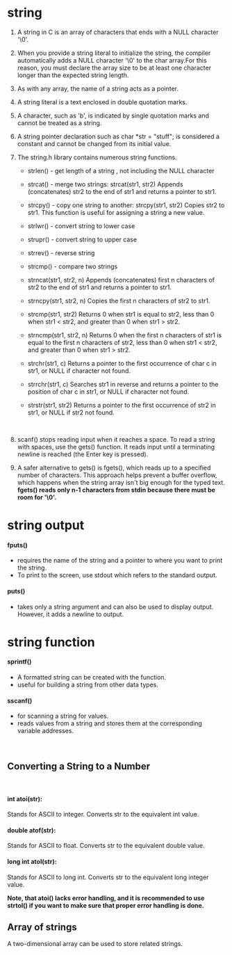 # string

1. A string in C is an array of characters that ends with a NULL character '\0'. 

2. When you provide a string literal to initialize the string, the compiler automatically adds a NULL character '\0' to the char array.For this reason, you must declare the array size to be at least one character longer than the expected string length.

3. As with any array, the name of a string acts as a pointer.

4. A string literal is a text enclosed in double quotation marks.

5. A character, such as 'b', is indicated by single quotation marks and cannot be treated as a string.

6. A string pointer declaration such as char *str = "stuff"; is considered a constant and cannot be changed from its initial value.

7. The string.h library contains numerous string functions. 


    - strlen() - get length of a string , not including the NULL character

    - strcat() - merge two strings:
    strcat(str1, str2) Appends (concatenates) str2 to the end of str1 and returns a pointer to str1.



    - strcpy() - copy one string to another:
    strcpy(str1, str2) Copies str2 to str1. This function is useful for assigning a string a new value.

    - strlwr() - convert string to lower case

    - strupr() - convert string to upper case

    - strrev() - reverse string

    - strcmp() - compare two strings

    - strncat(str1, str2, n) Appends (concatenates) first n characters of str2 to the end of str1 and returns a pointer to str1.

    - strncpy(str1, str2, n) Copies the first n characters of str2 to str1.

    - strcmp(str1, str2) Returns 0 when str1 is equal to str2, less than 0 when str1 < str2, and greater than 0 when str1 > str2.

    - strncmp(str1, str2, n) Returns 0 when the first n characters of str1 is equal to the first n characters of str2, less than 0 when str1 < str2, and greater than 0 when str1 > str2.

    - strchr(str1, c) Returns a pointer to the first occurrence of char c in str1, or NULL if character not found.

    - strrchr(str1, c) Searches str1 in reverse and returns a pointer to the position of char c in str1, or NULL if character not found.

    - strstr(str1, str2) Returns a pointer to the first occurrence of str2 in str1, or NULL if str2 not found.
<br>

8. scanf() stops reading input when it reaches a space. To read a string with spaces, use the gets() function. It reads input until a terminating newline is reached (the Enter key is pressed).

9. A safer alternative to gets() is fgets(), which reads up to a specified number of characters. This approach helps prevent a buffer overflow, which happens when the string array isn't big enough for the typed text.
**fgets() reads only n-1 characters from stdin because there must be room for '\0'.**

# string output

#### fputs()
- requires the name of the string and a pointer to where you want to print the string.
- To print to the screen, use stdout which refers to the standard output. 

#### puts()
- takes only a string argument and can also be used to display output. However, it adds a newline to output.

# string function
#### sprintf() 
- A formatted string can be created with the function.
- useful for building a string from other data types.
#### sscanf()
- for scanning a string for values. 
- reads values from a string and stores them at the corresponding variable addresses.
<br>

## Converting a String to a Number 
<br>

#### int atoi(str):
  Stands for ASCII to integer. Converts str to the equivalent int value.
 
 #### double atof(str):
 Stands for ASCII to float. Converts str to the equivalent double value.

#### long int atol(str):
 Stands for ASCII to long int. Converts str to the equivalent long integer value.


 **Note, that atoi() lacks error handling, and it is recommended to use strtol() if you want to make sure that proper error handling is done.**


 ## Array of strings
A two-dimensional array can be used to store related strings. 

<br>

